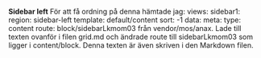 **Sidebar left**
För att få ordning på denna hämtade jag:
views:
    sidebar1:
        region: sidebar-left
        template: default/content
        sort: -1
        data:
            meta:
                type: content
                route: block/sidebarLkmom03
från vendor/mos/anax.
Lade till texten ovanför i filen grid.md och ändrade route
till sidebarLkmom03 som ligger i content/block.
Denna texten är även skriven i den Markdown filen.
